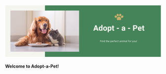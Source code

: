 ![Banner](https://github.com/Natejo91/Adopt-a-Pet/blob/main/assets/Capstone-Banner.png)

#### Welcome to Adopt-a-Pet!
